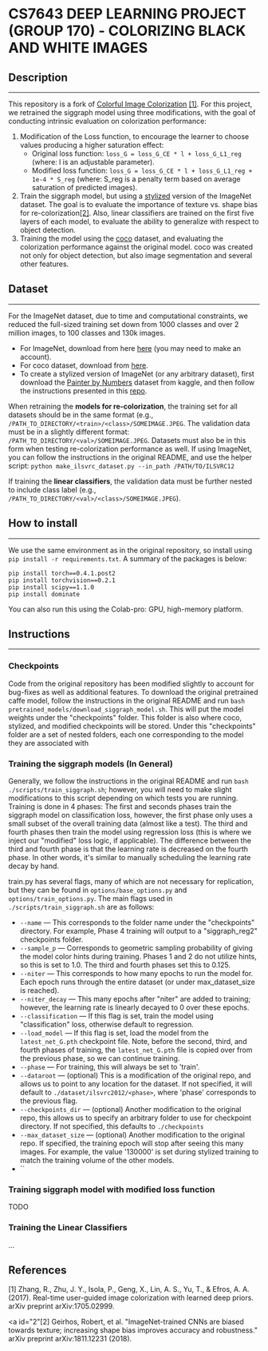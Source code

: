# CS7643 DEEP LEARNING PROJECT (GROUP 170) - COLORIZING BLACK AND WHITE IMAGES

## Description
***

This repository is a fork of [Colorful Image Colorization](https://github.com/richzhang/colorization) [[1]](#1).
For this project, we retrained the siggraph model using three modifications, 
with the goal of conducting intrinsic evaluation on colorization performance:
1. Modification of the Loss function, 
   to encourage the learner to choose values producing a higher saturation effect: 
    - Original loss function: `loss_G = loss_G_CE * l + loss_G_L1_reg` 
      (where: l is an adjustable parameter).
    - Modified loss function: `loss_G = loss_G_CE * l + loss_G_L1_reg + 1e-4 * S_reg` 
      (where: S_reg is a penalty term based on average saturation of predicted images).
2. Train the siggraph model, but using a [stylized](https://github.com/bethgelab/stylize-datasets) version of the ImageNet dataset. 
    The goal is to evaluate the importance of texture vs. shape bias for re-colorization[[2]](#2). 
    Also, linear classifiers are trained on the first five layers of each model, 
    to evaluate the ability to generalize with respect to object detection.
3. Training the model using the [coco](https://cocodataset.org/#home) dataset, 
   and evaluating the colorization performance against the original model. coco was created not only for 
object detection, but also image segmentation and several other features.

## Dataset
***

For the ImageNet dataset, due to time and computational constraints, we reduced the full-sized training set down
from 1000 classes and over 2 million images, to 100 classes and 130k images.

- For ImageNet, download from here [here](https://image-net.org/download.php) (you may need to make an account).
- For coco dataset, download from [here](https://cocodataset.org/#home).
- To create a stylized version of ImageNet (or any arbitrary dataset), first download the 
  [Painter by Numbers](https://www.kaggle.com/c/painter-by-numbers) dataset from kaggle, and then follow the 
  instructions presented in this [repo](https://github.com/bethgelab/stylize-datasets).

When retraining the **models for re-colorization**, the training set for all datasets should be in the same format
(e.g., `/PATH_TO_DIRECTORY/<train>/<class>/SOMEIMAGE.JPEG`. The validation data must be in a slightly different
format: `/PATH_TO_DIRECTORY/<val>/SOMEIMAGE.JPEG`. Datasets must also be in this form when testing re-colorization
performance as well. If using ImageNet, you can follow the instructions in the original README, and use the
helper script: `python make_ilsvrc_dataset.py --in_path /PATH/TO/ILSVRC12`

If training the **linear classifiers**, the validation data must be further nested to include class label
(e.g., `/PATH_TO_DIRECTORY/<val>/<class>/SOMEIMAGE.JPEG`).

## How to install
***

We use the same environment as in the original repository, so install using `pip install -r requirements.txt`. 
A summary of the packages is below:
```
pip install torch==0.4.1.post2
pip install torchvision==0.2.1
pip install scipy==1.1.0
pip install dominate
```

You can also run this using the Colab-pro: GPU, high-memory platform.

## Instructions
***
### Checkpoints
Code from the original repository has been modified slightly to account for bug-fixes as well as additional features.
To download the original pretrained caffe model, follow the instructions in the original README and run 
`bash pretrained_models/download_siggraph_model.sh`. This will put the model weights under the "checkpoints" folder.
This folder is also where coco, stylized, and modified checkpoints will be stored. Under this "checkpoints" folder
are a set of nested folders, each one corresponding to the model they are associated with

### Training the siggraph models (In General)
Generally, we follow the instructions in the original README and run `bash ./scripts/train_siggraph.sh`; however, 
you will need to make slight modifications to this script depending on which tests you are running. Training is
done in 4 phases: The first and seconds phases train the siggraph model on classification loss, however, the 
first phase only uses a small subset of the overall training data (almost like a test). The third and fourth 
phases then train the model using regression loss (this is where we inject our "modified" loss logic, if applicable).
The difference between the third and fourth phase is that the learning rate is decreased on the fourth phase. In 
other words, it's similar to manually scheduling the learning rate decay by hand.

train.py has several flags, many of which are not necessary for replication, but they can be found in 
`options/base_options.py` and `options/train_options.py`. The main flags used in `./scripts/train_siggraph.sh` are
as follows:
- `--name` — This corresponds to the folder name under the "checkpoints" directory. 
  For example, Phase 4 training will output to a "siggraph_reg2" checkpoints folder. 
- `--sample_p` — Corresponds to geometric sampling probability of giving the model color hints during training. 
  Phases 1 and 2 do not utilize hints, so this is set to 1.0. The third and fourth phases set this to 0.125. 
- `--niter` — This corresponds to how many epochs to run the model for. Each epoch runs through the entire dataset (or
  under max_dataset_size is reached).
- `--niter_decay` — This many epochs after "niter" are added to training; 
  however, the learning rate is linearly decayed to 0 over these epochs.
- `--classification` — If this flag is set, train the model using "classification" loss, 
  otherwise default to regression.
- `--load_model` — If this flag is set, load the model from the `latest_net_G.pth` checkpoint file.
  Note, before the second, third, and fourth phases of training, the `latest_net_G.pth` file is copied over
  from the previous phase, so we can continue training.
- `--phase` — For training, this will always be set to 'train'.
- `--dataroot` — (optional) This is a modification of the original repo, and allows us to point to any location
  for the dataset. If not specified, it will default to `./dataset/ilsvrc2012/<phase>`, where 'phase' corresponds
  to the previous flag.
- `--checkpoints_dir` — (optional) Another modification to the original repo, this allows us to specify an arbitrary
  folder to use for checkpoint directory. If not specified, this defaults to `./checkpoints`
- `--max_dataset_size` — (optional) Another modification to the original repo. If specified, the training epoch will
  stop after seeing this many images. For example, the value '130000' is set during stylized training to match 
  the training volume of the other models.
- ``

### Training siggraph model with modified loss function

TODO 

### Training the Linear Classifiers
...

## References
<a id="1">[1]</a>
Zhang, R., Zhu, J. Y., Isola, P., Geng, X., Lin, A. S., Yu, T., & Efros, A. A. (2017). 
Real-time user-guided image colorization with learned deep priors. 
arXiv preprint arXiv:1705.02999.

<a id="2"[2]</a>
Geirhos, Robert, et al. 
"ImageNet-trained CNNs are biased towards texture; increasing shape bias improves accuracy and robustness." 
arXiv preprint arXiv:1811.12231 (2018).